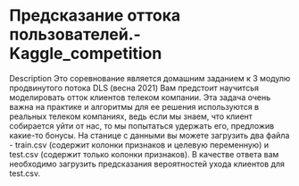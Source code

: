# Предсказание оттока пользователей.-Kaggle_competition
Description
Это соревнование является домашним заданием к 3 модулю продвинутого потока DLS (весна 2021) Вам предстоит научитсья моделировать отток клиентов телеком компании. Эта задача очень важна на практике и алгоритмы для ее решения используются в реальных телеком компаниях, ведь если мы знаем, что клиент собирается уйти от нас, то мы попытаться удержать его, предложив какие-то бонусы. На станице с данными вы можете загрузить два файла - train.csv (содержит колонки признаков и целевую переменную) и test.csv (содержит только колонки признаков). В качестве ответа вам необходимо загрузить предсказания вероятностей ухода клиентов для test.csv. 

